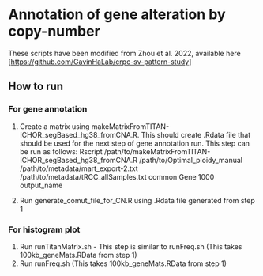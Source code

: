 # Annotation of gene alteration by copy-number
These scripts have been modified from Zhou et al. 2022, available here [https://github.com/GavinHaLab/crpc-sv-pattern-study]

## How to run

### For gene annotation
1. Create a matrix using makeMatrixFromTITAN-ICHOR_segBased_hg38_fromCNA.R. This should create .Rdata file that should be used for the next step of gene annotation run.
This step can be run as follows:
Rscript /path/to/makeMatrixFromTITAN-ICHOR_segBased_hg38_fromCNA.R /path/to/Optimal_ploidy_manual /path/to/metadata/mart_export-2.txt /path/to/metadata/tRCC_allSamples.txt common Gene 1000 output_name

2. Run generate_comut_file_for_CN.R using .Rdata file generated from step 1

### For histogram plot

1. Run runTitanMatrix.sh - This step is similar to runFreq.sh (This takes 100kb_geneMats.RData from step 1)
2. Run runFreq.sh (This takes 100kb_geneMats.RData from step 1)
